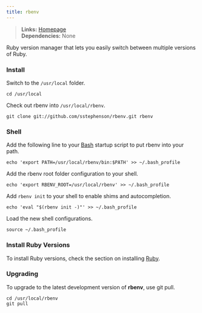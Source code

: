 ```yaml
---
title: rbenv
---
```



> **Links:** [Homepage](https://github.com/sstephenson/rbenv)  
> **Dependencies:** None  


Ruby version manager that lets you easily switch between multiple versions of Ruby.


### Install

Switch to the `/usr/local` folder.

	cd /usr/local

Check out rbenv into `/usr/local/rbenv`.

	git clone git://github.com/sstephenson/rbenv.git rbenv


### Shell

Add the following line to your [Bash](http://en.wikipedia.org/wiki/Bash_%28Unix_shell%29) startup script to put rbenv into your path.

	echo 'export PATH=/usr/local/rbenv/bin:$PATH' >> ~/.bash_profile

Add the rbenv root folder configuration to your shell.

	echo 'export RBENV_ROOT=/usr/local/rbenv' >> ~/.bash_profile

Add `rbenv init` to your shell to enable shims and autocompletion.

	echo 'eval "$(rbenv init -)"' >> ~/.bash_profile

Load the new shell configurations.

	source ~/.bash_profile


### Install Ruby Versions

To install Ruby versions, check the section on installing [Ruby](/ruby).


### Upgrading

To upgrade to the latest development version of **rbenv**, use git pull.

	cd /usr/local/rbenv
	git pull
